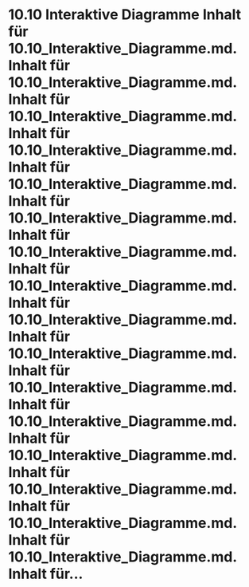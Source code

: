 # 10.10 Interaktive Diagramme Inhalt für 10.10_Interaktive_Diagramme.md. Inhalt für 10.10_Interaktive_Diagramme.md. Inhalt für 10.10_Interaktive_Diagramme.md. Inhalt für 10.10_Interaktive_Diagramme.md. Inhalt für 10.10_Interaktive_Diagramme.md. Inhalt für 10.10_Interaktive_Diagramme.md. Inhalt für 10.10_Interaktive_Diagramme.md. Inhalt für 10.10_Interaktive_Diagramme.md. Inhalt für 10.10_Interaktive_Diagramme.md. Inhalt für 10.10_Interaktive_Diagramme.md. Inhalt für 10.10_Interaktive_Diagramme.md. Inhalt für 10.10_Interaktive_Diagramme.md. Inhalt für 10.10_Interaktive_Diagramme.md. Inhalt für 10.10_Interaktive_Diagramme.md. Inhalt für 10.10_Interaktive_Diagramme.md. Inhalt für 10.10_Interaktive_Diagramme.md. Inhalt für...